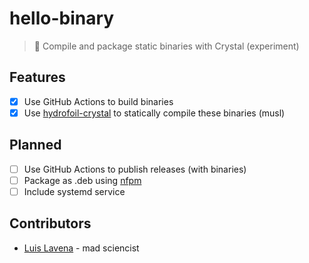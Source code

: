 # hello-binary
> 🧪 Compile and package static binaries with Crystal (experiment)

## Features

- [x] Use GitHub Actions to build binaries
- [x] Use [hydrofoil-crystal](https://github.com/luislavena/hydrofoil-crystal) to statically compile these binaries (musl)

## Planned 

- [ ] Use GitHub Actions to publish releases (with binaries)
- [ ] Package as .deb using [nfpm](https://github.com/goreleaser/nfpm)
- [ ] Include systemd service

## Contributors

- [Luis Lavena](https://github.com/luislavena) - mad sciencist
